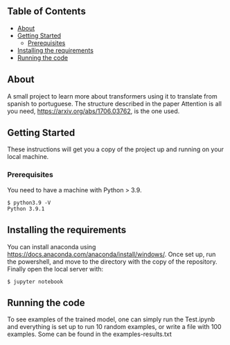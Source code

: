 
## Table of Contents

+ [About](#about)
+ [Getting Started](#getting_started)
    + [Prerequisites](#prerequisites)
+ [Installing the requirements](#installing)
+ [Running the code](#run_locally)

## About <a name = "about"></a>

A small project to learn more about transformers using it to translate from spanish to portuguese.
The structure described in the paper Attention is all you need, https://arxiv.org/abs/1706.03762, is the one used.
## Getting Started <a name = "getting_started"></a>

These instructions will get you a copy of the project up and running on your local machine.

### Prerequisites <a name = "prerequisites"></a>

You need to have a machine with Python > 3.9.

```ShellSession
$ python3.9 -V
Python 3.9.1
```

## Installing the requirements <a name = "installing"></a>

You can install anaconda using https://docs.anaconda.com/anaconda/install/windows/.
Once set up, run the powershell, and move to the directory with the copy of the repository. Finally open the local server with:

```ShellSession
$ jupyter notebook
```
## Running the code <a name = "run_locally"></a>

To see examples of the trained model, one can simply run the Test.ipynb and everything is set up to run 10 random examples, or write a file with 100 examples.
Some can be found in the examples-results.txt


